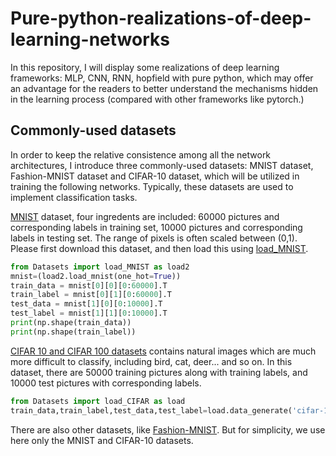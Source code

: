# Pure-python-realizations-of-deep-learning-networks
In this repository, I will display some realizations of deep learning frameworks: MLP, CNN, RNN, hopfield with pure python, which may offer an advantage for the readers to better understand the mechanisms hidden in the learning process (compared with other frameworks like pytorch.)
## Commonly-used datasets
In order to keep the relative consistence among all the network architectures, I introduce three commonly-used datasets: MNIST dataset, Fashion-MNIST dataset and CIFAR-10 dataset, which will be utilized in training the following networks. Typically, these datasets are used to implement classification tasks.

[MNIST](http://yann.lecun.com/exdb/mnist/) dataset, four ingredents are included: 60000 pictures and corresponding labels in training set, 10000 pictures and corresponding labels in testing set. The range of pixels is often scaled between (0,1). Please first download this dataset, and then load this using [load_MNIST](https://github.com/Chan-Li/Pure-python-realizations-of-deep-learning-networks/blob/main/Datasets/load_MNIST). 
```python
from Datasets import load_MNIST as load2
mnist=(load2.load_mnist(one_hot=True))
train_data = mnist[0][0][0:60000].T
train_label = mnist[0][1][0:60000].T
test_data = mnist[1][0][0:10000].T
test_label = mnist[1][1][0:10000].T
print(np.shape(train_data))
print(np.shape(train_label))
```

[CIFAR 10 and CIFAR 100 datasets](https://www.cs.toronto.edu/~kriz/cifar.html) contains natural images which are much more difficult to classify, including bird, cat, deer... and so on. In this dataset, there are 50000 training pictures along with training labels, and 10000 test pictures with corresponding labels.
```python
from Datasets import load_CIFAR as load
train_data,train_label,test_data,test_label=load.data_generate('cifar-10-batches-py')
```


There are also other datasets, like [Fashion-MNIST](https://www.kaggle.com/datasets/zalando-research/fashionmnist). But for simplicity, we use here only the MNIST and CIFAR-10 datasets.
